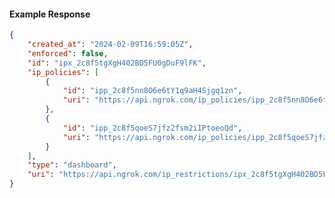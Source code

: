 <!-- Code generated for API Clients. DO NOT EDIT. -->

#### Example Response

```json
{
	"created_at": "2024-02-09T16:59:05Z",
	"enforced": false,
	"id": "ipx_2c8f5tgXgH402BD5FU0gDuF9lFK",
	"ip_policies": [
		{
			"id": "ipp_2c8f5nn8O6e6tY1q9aH4Sjgq1zn",
			"uri": "https://api.ngrok.com/ip_policies/ipp_2c8f5nn8O6e6tY1q9aH4Sjgq1zn"
		},
		{
			"id": "ipp_2c8f5qoeS7jfz2fsm2iIPtoeoQd",
			"uri": "https://api.ngrok.com/ip_policies/ipp_2c8f5qoeS7jfz2fsm2iIPtoeoQd"
		}
	],
	"type": "dashboard",
	"uri": "https://api.ngrok.com/ip_restrictions/ipx_2c8f5tgXgH402BD5FU0gDuF9lFK"
}
```
